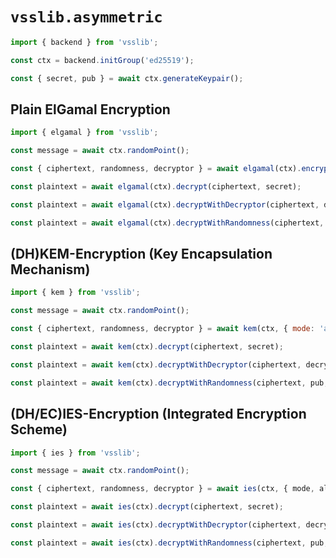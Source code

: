# `vsslib.asymmetric`

```js
import { backend } from 'vsslib';

const ctx = backend.initGroup('ed25519');
```

```js
const { secret, pub } = await ctx.generateKeypair();
```

## Plain ElGamal Encryption

```js
import { elgamal } from 'vsslib';
```

```js
const message = await ctx.randomPoint();

const { ciphertext, randomness, decryptor } = await elgamal(ctx).encrypt(message, pub);
```

```js
const plaintext = await elgamal(ctx).decrypt(ciphertext, secret);
```

```js
const plaintext = await elgamal(ctx).decryptWithDecryptor(ciphertext, decryptor);
```

```js
const plaintext = await elgamal(ctx).decryptWithRandomness(ciphertext, pub, randomness);
```

## (DH)KEM-Encryption (Key Encapsulation Mechanism)

```js
import { kem } from 'vsslib';
```

```js
const message = await ctx.randomPoint();

const { ciphertext, randomness, decryptor } = await kem(ctx, { mode: 'aes-256-cbc' }).encrypt(message, pub);
```

```js
const plaintext = await kem(ctx).decrypt(ciphertext, secret);
```

```js
const plaintext = await kem(ctx).decryptWithDecryptor(ciphertext, decryptor);
```

```js
const plaintext = await kem(ctx).decryptWithRandomness(ciphertext, pub, randomness);
```


## (DH/EC)IES-Encryption (Integrated Encryption Scheme)

```js
import { ies } from 'vsslib';
```

```js
const message = await ctx.randomPoint();

const { ciphertext, randomness, decryptor } = await ies(ctx, { mode, algorithm }).encrypt(message, pub);
```

```js
const plaintext = await ies(ctx).decrypt(ciphertext, secret);
```

```js
const plaintext = await ies(ctx).decryptWithDecryptor(ciphertext, decryptor);
```

```js
const plaintext = await ies(ctx).decryptWithRandomness(ciphertext, pub, randomness);
```
